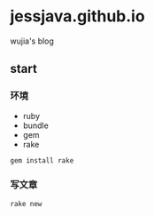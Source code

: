 # jessjava.github.io
wujia's blog

## start

### 环境

- ruby
- bundle
- gem
- rake
```bash
gem install rake
```


### 写文章
```bash
rake new
```